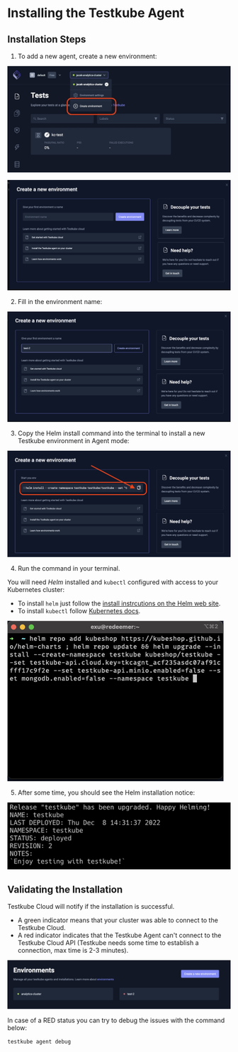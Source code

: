 # Installing the Testkube Agent

## Installation Steps

1. To add a new agent, create a new environment: 

![Create Environment](../../img/creating-environment.jpeg)

<!-- ![creating-environment](https://user-images.githubusercontent.com/30776/207018935-2e1c9d27-2e84-42f2-89c7-faa81ac6eabd.jpg) -->

![Pass Info](../../img/pass-info.png)

<!-- ![Pass info](https://user-images.githubusercontent.com/30776/206459262-7e8e5987-f30a-41a5-aada-02a58bfc8b31.png) -->

2. Fill in the environment name: 

![Fill in Env Name](../../img/fill-in-env-name.png)

<!-- ![Fill in env name](https://user-images.githubusercontent.com/30776/206459469-ceb3dd3d-0eb5-48ca-89be-6debc807b5d3.png) -->

3. Copy the Helm install command into the terminal to install a new Testkube environment in Agent mode: 

![Copy Helm Command](../../img/copy-helm-command.png)

<!-- ![Copy helm command](https://user-images.githubusercontent.com/30776/206459486-8c7a50a0-4c7c-43f0-ae6a-5a84941f3613.png) -->

4. Run the command in your terminal.

You will need *Helm* installed and `kubectl` configured with access to your Kubernetes cluster: 
- To install `helm` just follow the [install instrcutions on the Helm web site](https://helm.sh/docs/intro/install/).
- To install `kubectl` follow [Kubernetes docs](https://kubernetes.io/docs/tasks/tools/).

![Install Steps 1](../../img/install-steps.png)

<!-- ![install-steps 1](https://user-images.githubusercontent.com/30776/229802501-69a76f00-8e56-41de-b3d5-8315b6902cc2.png) -->

5. After some time, you should see the Helm installation notice: 

![Install Steps 2](../../img/install-steps-2.png)

<!-- ![Install steps 2](https://user-images.githubusercontent.com/30776/206460312-86211dd2-dc50-48be-b33b-11f07720df0a.png) -->


## Validating the Installation 

Testkube Cloud will notify if the installation is successful. 

* A green indicator means that your cluster was able to connect to the Testkube Cloud.
* A red indicator indicates that the Testkube Agent can't connect to the Testkube Cloud API (Testkube needs some time to establish a connection, max time is 2-3 minutes).

![Validat Install](../../img/validate-install.png)

<!-- ![Validate install](https://user-images.githubusercontent.com/30776/206461244-f885c270-fc57-4919-9330-89a1ce5ad082.png) -->

In case of a RED status you can try to debug the issues with the command below:

```sh 
testkube agent debug
```

